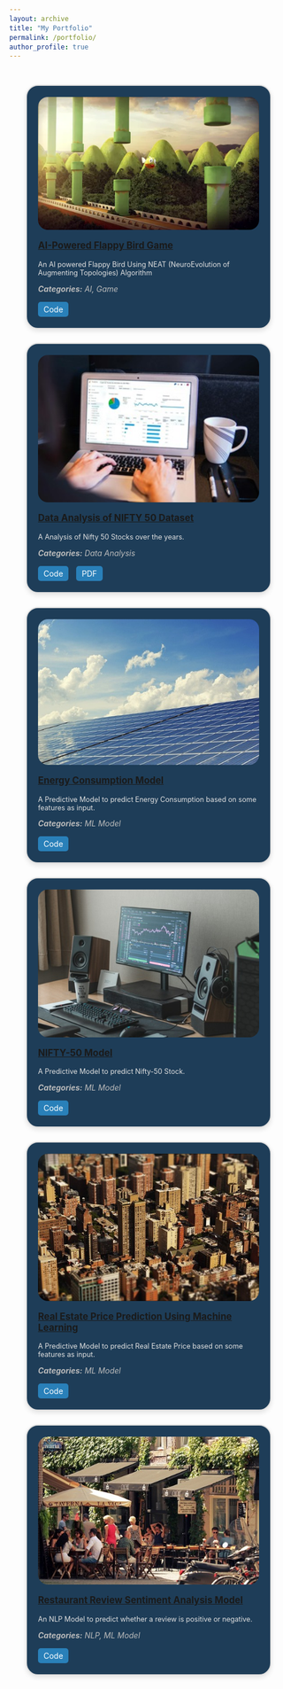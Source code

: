```yaml
---
layout: archive
title: "My Portfolio"
permalink: /portfolio/
author_profile: true
---
```


<!-- Grid Container for Portfolio -->
<style>
  .portfolio-grid {
    display: grid;
    grid-template-columns: repeat(auto-fill, minmax(280px, 1fr));
    gap: 25px;
    padding: 30px;
  }
  .project-card {
    border: 2px solid #ddd;
    padding: 20px;
    background-color: #1E3D58;
    border-radius: 22px;
    box-shadow: 0 4px 8px rgba(0, 0, 0, 0.1);
    transition: all 0.3s ease;
    overflow: hidden;
  }
  .project-card:hover {
    transform: translateY(-5px);
    box-shadow: 0 6px 12px rgba(0, 0, 0, 0.2);
  }
  .project-image {
    width: 100%;
    border-radius: 18px;
    transition: transform 0.3s ease;
  }
  .project-card:hover .project-image {
    transform: scale(1.05);
  }
  .project-title {
    margin-top: 15px;
    font-size: 1.2em;
    color: #ffffff;
  }
  .project-description {
    color: #e0e0e0;
    font-size: 0.9em;
  }
  .project-categories {
    margin-top: 10px;
    font-style: italic;
    color: #bbb;
  }
  .project-links {
    margin-top: 15px;
  }
  .project-links a {
    display: inline-block;
    padding: 5px 10px;
    background-color: #2980b9;
    color: white;
    text-decoration: none;
    border-radius: 5px;
    margin-right: 10px;
    transition: background-color 0.3s ease;
  }
  .project-links a:hover {
    background-color: #3498db;
  }
</style>

<div class="portfolio-grid">
  <!-- First Project -->
  <div class="project-card">
    <img class="project-image" src='/images/Flappy3D.webp' alt="AI-Powered Flappy Bird Game">
    <h3 class="project-title"><a href="/posts/2024/07/AI-Powered Flappy Bird Game Using NEAT Algorithm/">AI-Powered Flappy Bird Game</a></h3>
    <p class="project-description">An AI powered Flappy Bird Using NEAT (NeuroEvolution of Augmenting Topologies) Algorithm</p>
    <p class="project-categories"><strong>Categories:</strong> AI, Game</p>
    <div class="project-links">
      <a href="https://github.com/sourize/AI-Powered-Flappy-Bird-Game-Using-NEAT-Algorithm">Code</a>
    </div>
  </div>

  <!-- Second Project -->
  <div class="project-card">
    <img class="project-image" src='/images/DA.jpg' alt="Data Analysis of NIFTY 50 Dataset">
    <h3 class="project-title"><a href="/posts/2024/08/Data Analysis of Nifty 50/">Data Analysis of NIFTY 50 Dataset</a></h3>
    <p class="project-description">A Analysis of Nifty 50 Stocks over the years.</p>
    <p class="project-categories"><strong>Categories:</strong> Data Analysis</p>
    <div class="project-links">
      <a href="https://github.com/sourize/Data-Analysis-of-NIFTY-50-Dataset">Code</a>
      <a href="https://github.com/sourize/Data-Analysis-of-NIFTY-50-Dataset/blob/main/DataAnalysis_on_Nifty%2050.pdf">PDF</a>
    </div>
  </div>

  <!-- Third Project -->
  <div class="project-card">
    <img class="project-image" src='/images/Energy2.jpg' alt="Energy Consumption Model">
    <h3 class="project-title"><a href="/posts/2024/07/Energy Consumption Model/">Energy Consumption Model</a></h3>
    <p class="project-description">A Predictive Model to predict Energy Consumption based on some features as input.</p>
    <p class="project-categories"><strong>Categories:</strong> ML Model</p>
    <div class="project-links">
      <a href="https://github.com/sourize/EnergyConsumption">Code</a>
    </div>
  </div>

  <!-- Fourth Project -->
  <div class="project-card">
    <img class="project-image" src='/images/nift50epg.jpg' alt="NIFTY-50 Model">
    <h3 class="project-title"><a href="/posts/2024/05/The Nifty 50 Stock Prediction Using Machine Learning/">NIFTY-50 Model</a></h3>
    <p class="project-description">A Predictive Model to predict Nifty-50 Stock.</p>
    <p class="project-categories"><strong>Categories:</strong> ML Model</p>
    <div class="project-links">
      <a href="https://github.com/sourize/The-Nifty-50-Stock-Prediction-using-Machine-Learning">Code</a>
    </div>
  </div>

  <!-- Fifth Project -->
  <div class="project-card">
    <img class="project-image" src='/images/RealEstate2.jpg' alt="Real Estate Price Prediction">
    <h3 class="project-title"><a href="/posts/2024/07/Real Estate Price Prediction Using Machine Learning/">Real Estate Price Prediction Using Machine Learning</a></h3>
    <p class="project-description">A Predictive Model to predict Real Estate Price based on some features as input.</p>
    <p class="project-categories"><strong>Categories:</strong> ML Model</p>
    <div class="project-links">
      <a href="https://github.com/sourize/Real-Estate-Price-Prediction-Using-Machine-Learning">Code</a>
    </div>
  </div>

  <!-- Sixth Project -->
  <div class="project-card">
    <img class="project-image" src='/images/Restaurant1.jpg' alt="Restaurant Review Sentiment Analysis">
    <h3 class="project-title"><a href="/posts/2024/07/Restaurant Review Sentiment Analysis Model/">Restaurant Review Sentiment Analysis Model</a></h3>
    <p class="project-description">An NLP Model to predict whether a review is positive or negative.</p>
    <p class="project-categories"><strong>Categories:</strong> NLP, ML Model</p>
    <div class="project-links">
      <a href="https://github.com/sourize/Restaurant-Review-Sentiment-Analysis-Model">Code</a>
    </div>
  </div>
</div>